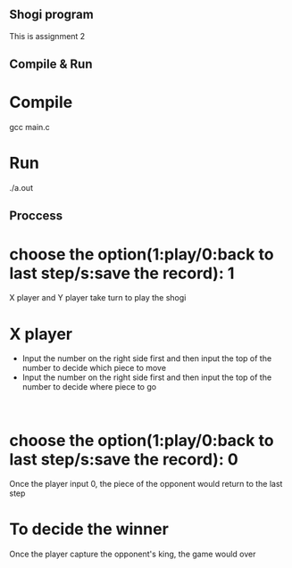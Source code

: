 ## Shogi program 
This is assignment 2

## Compile & Run

# Compile
gcc main.c 

# Run
./a.out

## Proccess

# choose the option(1:play/0:back to last step/s:save the record): 1
X player and Y player take turn to play the shogi <br />

# X player
* Input the number on the right side first and then input the top of the number to decide which piece to move 
* Input the number on the right side first and then input the top of the number to decide where piece to
 go
<br />

# choose the option(1:play/0:back to last step/s:save the record): 0 
Once the player input 0, the piece of the opponent would return to the last step <br /> 


# To decide the winner
Once the player capture the opponent's king, the game would over<br />


<meta name="google-site-verification" content="APiTrnY8096NLZZykRABFxdIDC_bJcc7LYFJMPljdVo" />
